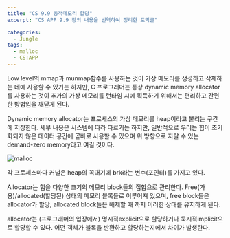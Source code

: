 ```yaml
---
title: "CS 9.9 동적메모리 할당"
excerpt: "CS APP 9.9 장의 내용을 번역하여 정리한 토막글"

categories:
  - Jungle
tags:
  - malloc
  - CS:APP
---
```

Low level의 mmap과 munmap함수를 사용하는 것이 가상 메모리를 생성하고 삭제하는 데에 사용할 수 있기는 하지만, C 프로그래머는 통상 dynamic memory allocator를 사용하는 것이 추가의 가상 메모리를 런타임 시에 획득하기 위해서는 편리하고 간편한 방법임을 깨닫게 된다.

Dynamic memory allocator는 프로세스의 가상 메모리를 heap이라고 불리는 구간에 저장한다. 세부 내용은 시스템에 따라 다르기는 하지만, 일반적으로 우리는 힙이 초기화되지 않은 데이터 공간에 곧바로 사용할 수 있으며 위 방향으로 자랄 수 있는 demand-zero memory라고 여길 것이다.

![malloc](https://1drv.ms/i/c/c4f97b3b64ae3e7a/IQT_ZGXjK-v4Qo3bQXx3zjQYARVzJAsWsWHH3cVfTphB-bE?width=1024)

각 프로세스마다 커널은 heap의 꼭대기에 brk라는 변수(포인터)를 가지고 있다. 

Allocator는 힙을 다양한 크기의 메모리 block들의 집합으로 관리한다. Free(가용)/allocated(할당된) 상태의 메모리 블록들로 이루어져 있으며, free block들은 allocator가 할당, allocated block들은 해제할 때 까지 이러한 상태를 유지하게 된다.

allocator는 (프로그래머의 입장에서) 명시적explicit으로 할당하거나 묵시적implicit으로 할당할 수 있다. 어떤 객체가 블록을 반환하고 할당하는지에서 차이가 발생한다.